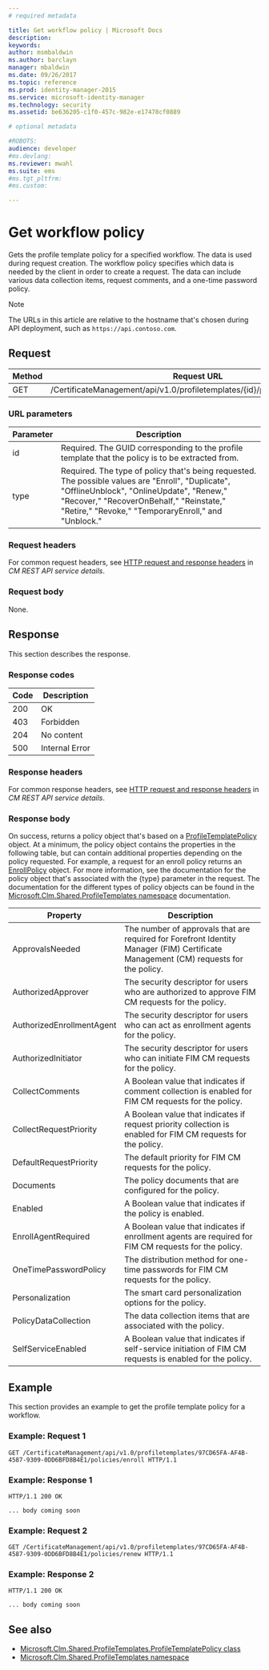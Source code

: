 ```yaml
---
# required metadata

title: Get workflow policy | Microsoft Docs
description:
keywords:
author: msmbaldwin
ms.author: barclayn
manager: mbaldwin
ms.date: 09/26/2017
ms.topic: reference
ms.prod: identity-manager-2015
ms.service: microsoft-identity-manager
ms.technology: security
ms.assetid: be636205-c1f0-457c-982e-e17478cf0889

# optional metadata

#ROBOTS:
audience: developer
#ms.devlang:
ms.reviewer: mwahl
ms.suite: ems
#ms.tgt_pltfrm:
#ms.custom:

---
```


# Get workflow policy
Gets the profile template policy for a specified workflow. The data is used during request creation. The workflow policy specifies which data is needed by the client in order to create a request. The data can include various data collection items, request comments, and a one-time password policy.

>[!NOTE]
>The URLs in this article are relative to the hostname that's chosen during API deployment, such as `https://api.contoso.com`.

## Request

Method  |Request URL  
---------|---------
GET     |/CertificateManagement/api/v1.0/profiletemplates/{id}/policy/workflow/{type}

### URL parameters

Parameter| Description
--------|-------------
id| Required. The GUID corresponding to the profile template that the policy is to be extracted from.
type| Required. The type of policy that's being requested. The possible values are "Enroll", "Duplicate", "OfflineUnblock", "OnlineUpdate", "Renew," "Recover," "RecoverOnBehalf," "Reinstate," "Retire," "Revoke," "TemporaryEnroll," and "Unblock."

### Request headers
For common request headers, see [HTTP request and response headers](certificate-management-rest-api-service-details.md#http-request-and-response-headers) in *CM REST API service details*.

### Request body
None.

## Response
This section describes the response.

### Response codes
Code  |Description  
---------|---------
200 | OK
403 | Forbidden
204 | No content
500 | Internal Error

### Response headers
For common response headers, see [HTTP request and response headers](certificate-management-rest-api-service-details.md#http-request-and-response-headers) in *CM REST API service details*.

### Response body
On success, returns a policy object that's based on a [ProfileTemplatePolicy](https://msdn.microsoft.com/library/windows/desktop/microsoft.clm.shared.profiletemplates.profiletemplatepolicy.aspx) object. At a minimum, the policy object contains the properties in the following table, but can contain additional properties depending on the policy requested. For example, a request for an enroll policy returns an [EnrollPolicy](https://msdn.microsoft.com/library/windows/desktop/microsoft.clm.shared.profiletemplates.enrollpolicy.aspx) object. For more information, see the documentation for the policy object that's associated with the {type} parameter in the request. The documentation for the different types of policy objects can be found in the [Microsoft.Clm.Shared.ProfileTemplates namespace](https://msdn.microsoft.com/library/windows/desktop/microsoft.clm.shared.profiletemplates.aspx) documentation.

Property | Description
---------|------------
ApprovalsNeeded | The number of approvals that are required for Forefront Identity Manager (FIM) Certificate Management (CM) requests for the policy.
AuthorizedApprover | The security descriptor for users who are authorized to approve FIM CM requests for the policy.
AuthorizedEnrollmentAgent | The security descriptor for users who can act as enrollment agents for the policy.
AuthorizedInitiator | The security descriptor for users who can initiate FIM CM requests for the policy.
CollectComments | A Boolean value that indicates if comment collection is enabled for FIM CM requests for the policy.
CollectRequestPriority | A Boolean value that indicates if request priority collection is enabled for FIM CM requests for the policy.
DefaultRequestPriority | The default priority for FIM CM requests for the policy.
Documents | The policy documents that are configured for the policy.
Enabled | A Boolean value that indicates if the policy is enabled.
EnrollAgentRequired | A Boolean value that indicates if enrollment agents are required for FIM CM requests for the policy.
OneTimePasswordPolicy | The distribution method for one-time passwords for FIM CM requests for the policy.
Personalization | The smart card personalization options for the policy.
PolicyDataCollection | The data collection items that are associated with the policy.
SelfServiceEnabled | A Boolean value that indicates if self-service initiation of FIM CM requests is enabled for the policy.

## Example
This section provides an example to get the profile template policy for a workflow. 

### Example: Request 1

```
GET /CertificateManagement/api/v1.0/profiletemplates/97CD65FA-AF4B-4587-9309-0DD6BFD8B4E1/policies/enroll HTTP/1.1
```

### Example: Response 1

```
HTTP/1.1 200 OK

... body coming soon
```       

### Example: Request 2

```
GET /CertificateManagement/api/v1.0/profiletemplates/97CD65FA-AF4B-4587-9309-0DD6BFD8B4E1/policies/renew HTTP/1.1
```

### Example: Response 2

```
HTTP/1.1 200 OK

... body coming soon
```       

## See also

- [Microsoft.Clm.Shared.ProfileTemplates.ProfileTemplatePolicy class](https://msdn.microsoft.com/library/windows/desktop/microsoft.clm.shared.profiletemplates.profiletemplatepolicy.aspx)
- [Microsoft.Clm.Shared.ProfileTemplates namespace](https://msdn.microsoft.com/library/windows/desktop/microsoft.clm.shared.profiletemplates.aspx)
